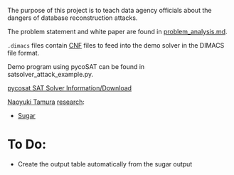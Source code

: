 The purpose of this project is to teach data agency officials about the dangers
of database reconstruction attacks. 

The problem statement and white paper are found in [problem_analysis.md](problem_analysis.md).

`.dimacs` files contain [CNF](https://en.wikipedia.org/wiki/Conjunctive_normal_form) files to feed into the demo solver in the DIMACS file format.

Demo program using pycoSAT can be found in satsolver_attack_example.py.
  
[pycosat SAT Solver Information/Download](https://pypi.python.org/pypi/pycosat)

[Naoyuki Tamura](http://bach.istc.kobe-u.ac.jp/tamura.html) [research](http://bach.istc.kobe-u.ac.jp/research.html):
* [Sugar](http://bach.istc.kobe-u.ac.jp/sugar/)


# To Do:

* Create the output table automatically from the sugar output
